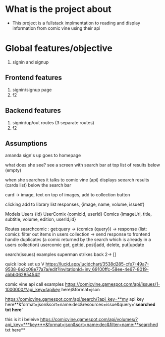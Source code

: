 # What is the project about 
- This project is a fullstack implmentation to reading and display information from comic vine using their api

# Global features/objective
1.  signin and signup

## Frontend features
1. signin/signup page
2. f2

## Backend features
1. signin/up/out routes (3 separate routes)
2. f2

## Assumptions
amanda sign's up
goes to homepage

what does she see?
see a screen with 
search bar at top
list of results below (empty)

when she searches it talks to comic vine (api)
displays seearch results (cards list) below the search bar

card -> image, text on top of images, add to collection button

clicking add to library
list responses, {image, name, volume, issue#}

Models
Users {id}
UserComix {comicId, userId}
Comics {imageUrl, title, subtitle, volume, edition, userId,id}


Routes
searchcomic : get:query -> (comics {query}) -> response (list: comic): filter out items in users collection -> send response to frontend
handle duplicates (a comic returned by the search which is already in a users collection)
usercomic get, get:id, post|add, delete, put|update


search(issues) examples
superman strikes back 2-> []



quick look set up
V
https://lucid.app/lucidchart/3538d285-cfe7-49a7-9538-6e2c08e77a7a/edit?invitationId=inv_69100ffc-58ee-4e67-8019-abbb06285454#



comic vine api call examples
https://comicvine.gamespot.com/api/issues/1-1000000/?api_key=(apikey here)&format=json


https://comicvine.gamespot.com/api/search/?api_key=**my api key here**&format=json&sort=name:dec&resources=issue&query='**searched txt here**'

this is it i beleive
https://comicvine.gamespot.com/api/volumes/?api_key=***key***&format=json&sort=name:dec&filter=name:**searched txt here**